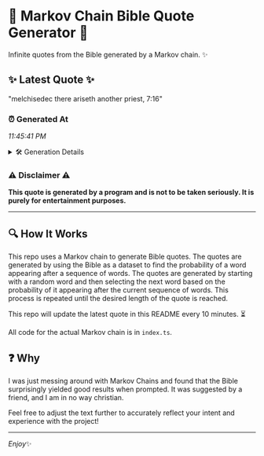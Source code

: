 # 📖 Markov Chain Bible Quote Generator 📖

Infinite quotes from the Bible generated by a Markov chain. ✨

## ✨ Latest Quote ✨
"melchisedec there ariseth another priest, 7:16"

### ⏰ Generated At
*11:45:41 PM*

<details>
    <summary>🛠️ Generation Details</summary>
    <p>
        <strong>🌱 Seed:</strong> melchisedec<br>
        <strong>🔄 Iterations:</strong> 5<br>
        <strong>📜 Context History:</strong><br>[ melchisedec ]: there<br>[ melchisedec, there ]: ariseth<br>[ melchisedec, there, ariseth ]: another<br>[ melchisedec, there, ariseth, another ]: priest,<br>[ melchisedec, there, ariseth, another, priest, ]: 7:16<br>
    </p>
</details>

### ⚠️ Disclaimer ⚠️
**This quote is generated by a program and is not to be taken seriously. It is purely for entertainment purposes.**

---

## 🔍 How It Works

This repo uses a Markov chain to generate Bible quotes. The quotes are generated by using the Bible as a dataset to find the probability of a word appearing after a sequence of words. The quotes are generated by starting with a random word and then selecting the next word based on the probability of it appearing after the current sequence of words. This process is repeated until the desired length of the quote is reached.

This repo will update the latest quote in this README every 10 minutes. ⏳

All code for the actual Markov chain is in `index.ts`.

## ❓ Why

I was just messing around with Markov Chains and found that the Bible surprisingly yielded good results when prompted. 
It was suggested by a friend, and I am in no way christian.

Feel free to adjust the text further to accurately reflect your intent and experience with the project!

---

*Enjoy*✨
